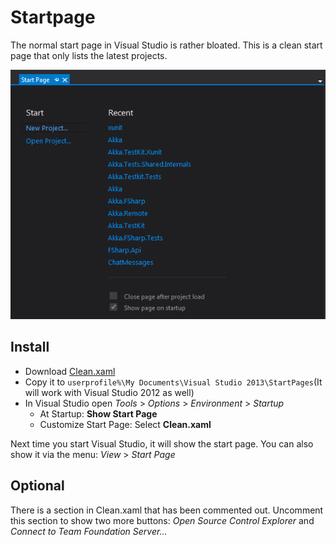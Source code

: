 # Startpage
The normal start page in Visual Studio is rather bloated. This is a clean start page that only lists the latest projects.

![VisualStudio Start Page](readme-resources/Startpage.png)

## Install
- Download [Clean.xaml](Clean.xaml) 
- Copy it to `userprofile%\My Documents\Visual Studio 2013\StartPages`(It will work with Visual Studio 2012 as well)
- In Visual Studio open _Tools_ > _Options_ > _Environment_ > _Startup_
	- At Startup: **Show Start Page**
	- Customize Start Page: Select **Clean.xaml** 

Next time you start Visual Studio, it will show the start page. You can also show it via the menu: _View_ > _Start Page_

## Optional
There is a section in Clean.xaml that has been commented out. Uncomment this section to show two more buttons: _Open Source Control Explorer_ and _Connect to Team Foundation Server..._
